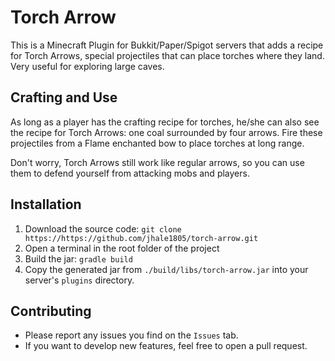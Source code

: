# Torch Arrow
This is a Minecraft Plugin for Bukkit/Paper/Spigot servers that adds a recipe
for Torch Arrows, special projectiles that can place torches where they land.
Very useful for exploring large caves.

## Crafting and Use
As long as a player has the crafting recipe for torches, he/she can also see 
the recipe for Torch Arrows: one coal surrounded by four arrows. Fire these
projectiles from a Flame enchanted bow to place torches at long range.

Don't worry, Torch Arrows still work like regular arrows, so you can use them to defend yourself from attacking mobs and players.

## Installation
1. Download the source code: `git clone https://https://github.com/jhale1805/torch-arrow.git`
2. Open a terminal in the root folder of the project
3. Build the jar: `gradle build`
4. Copy the generated jar from `./build/libs/torch-arrow.jar` into your server's `plugins` directory.

## Contributing
 * Please report any issues you find on the `Issues` tab.
 * If you want to develop new features, feel free to open a pull request.